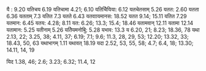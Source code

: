 यै : 9.20 यतिचय 6.19 यतिचामा 4.21; 6.10 यतिचेियिया: 6.12 यतचेतसाम् 5.26 यतत: 2.60 यतता 6.36 यतताम् 7.3 यतित 7.3 यतते 6.43 यतवाायमानस: 18.52 यतत 9.14; 15.11 यतित 7.29 यतमान: 6.45 यतय: 4.28; 8.11 यत: 6.26; 13.3; 15.4; 18.46 यतामवान् 12.11 यतामा 12.14 यतामान: 5.25 यतीनाम् 5.26 यतेियमनोबुि: 5.28 यभाव: 13.3 य 6.20, 21; 8.23; 18.36, 78 यथा 2.13, 22; 3.25, 38; 4.11, 37; 6.19; 7.1; 9.6; 11.3, 28, 29, 53; 12.20; 13.32, 33; 18.43, 50, 63 यथाभागम् 1.11 यथावत् 18.19 यदा 2.52, 53, 55, 58; 4.7; 6.4, 18; 13.30; 14.11, 14, 19

यिद 1.38, 46; 2.6; 3.23; 6.32; 11.4, 12